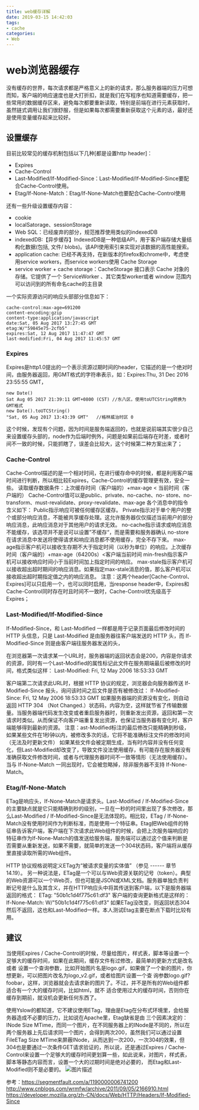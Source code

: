 ```yaml
---
title: web缓存详解
date: 2019-03-15 14:42:03
tags:
- cache
categories: 
- Web
---
```


# web浏览器缓存
没有缓存的世界，每次请求都是严格意义上的新的请求，那么服务器端的压力可想而知，客户端的响应速度也是大打折扣，就是我们在写程序也知道需要缓存，把一些常用的数据缓存区来，避免每次都要重新读取，特别是前端在进行元素获取时，虽然链式调用让我们很舒服，但是如果每次都需要重新获取这个元素的话，最好还是使用变量缓存起来比较好。

## 设置缓存
目前比较常见的缓存机制包括以下几种[都是设置http header]：
* Expires
* Cache-Control
* Last-Modified/If-Modified-Since：Last-Modified/If-Modified-Since要配合Cache-Control使用。
* Etag/If-None-Match：Etag/If-None-Match也要配合Cache-Control使用

还有一些升级设置缓存内容：
- cookie
- localSatorage、sessionStorage
- Web SQL：已经废弃的部分，规范推荐使用类似的indexedDB
- indexedDB:【异步缓存】IndexedDB是一种低级API，用于客户端存储大量结构化数据(包括, 文件/ blobs)。该API使用索引来实现对该数据的高性能搜索。
- application cache: 已经不再支持，在新版本的firefox和chrome中，考虑使用service workers，而service workers使用 Cache Storage
- service worker + cache storage：CacheStorage 接口表示 Cache 对象的存储。它提供了一个 ServiceWorker 、其它类型worker或者 window 范围内可以访问到的所有命名cache的主目录
<!-- more -->

一个实际资源访问的响应头部部分信息如下：
````
cache-control:max-age=691200
content-encoding:gzip
content-type:application/javascript
date:Sat, 05 Aug 2017 13:27:45 GMT
etag:W/"59845e75-2cfb5"
expires:Sat, 12 Aug 2017 11:47:47 GMT
last-modified:Fri, 04 Aug 2017 11:45:57 GMT
````
### Expires
Expires是http1.0提出的一个表示资源过期时间的header，它描述的是一个绝对时间，由服务器返回，用GMT格式的字符串表示，如：Expires:Thu, 31 Dec 2016 23:55:55 GMT，
````
new Date()
Sat Aug 05 2017 21:39:11 GMT+0800 (CST) //东八区，使用toUTCString转换为GMT格式
new Date().toUTCString()
"Sat, 05 Aug 2017 13:43:39 GMT"   //格林威治时区 0
````
这个时候，发现有个问题，因为时间是服务端返回的，也就是说前端其实很少自己来设置缓存头部的，node作为后端时例外，问题是如果前后端存在时差，或者时间不一致的时候，只能抓瞎了，误差会比较大，这个时候第二种方案出来了；
### Cache-Control
Cache-Control描述的是一个相对时间，在进行缓存命中的时候，都是利用客户端时间进行判断，所以相比较Expires，Cache-Control的缓存管理更有效，安全一些。
    读取缓存数据条件：上次缓存时间（客户端的）+max-age < 当前时间（客户端的）
Cache-Control值可以是public、private、no-cache、no- store、no-transform、must-revalidate、proxy-revalidate、max-age
    各个消息中的指令含义如下：
    Public指示响应可被任何缓存区缓存。
    Private指示对于单个用户的整个或部分响应消息，不能被共享缓存处理。这允许服务器仅仅描述当前用户的部分响应消息，此响应消息对于其他用户的请求无效。
    no-cache指示请求或响应消息不能缓存，该选项并不是说可以设置”不缓存“，而是需要和服务器确认
    no-store在请求消息中发送将使得请求和响应消息都不使用缓存，完全不存下來。
    max-age指示客户机可以接收生存期不大于指定时间（以秒为单位）的响应。上次缓存时间（客户端的）+max-age（64200s）<客户端当前时间
    min-fresh指示客户机可以接收响应时间小于当前时间加上指定时间的响应。
    max-stale指示客户机可以接收超出超时期间的响应消息。如果指定max-stale消息的值，那么客户机可以接收超出超时期指定值之内的响应消息。
注意：这两个header[Cache-Control、Expires]可以只启用一个，也可以同时启用，当response header中，Expires和Cache-Control同时存在时且时间不一致时，Cache-Control优先级高于Expires；
### Last-Modified/If-Modified-Since
If-Modified-Since，和 Last-Modified 一样都是用于记录页面最后修改时间的 HTTP 头信息，只是 Last-Modified 是由服务器往客户端发送的 HTTP 头，而 If-Modified-Since 则是由客户端往服务器发送的头，

在浏览器第一次请求某一个URL时，服务器端的返回状态会是200，内容是你请求的资源，同时有一个Last-Modified的属性标记此文件在服务期端最后被修改的时间，格式类似这样：
Last-Modified: Fri, 12 May 2006 18:53:33 GMT

客户端第二次请求此URL时，根据 HTTP 协议的规定，浏览器会向服务器传送 If-Modified-Since 报头，询问该时间之后文件是否有被修改过：
If-Modified-Since: Fri, 12 May 2006 18:53:33 GMT
如果服务器端的资源没有变化，则自动返回 HTTP 304 （Not Changed.）状态码，内容为空，这样就节省了传输数据量。当服务器端代码发生改变或者重启服务器时，则重新发出资源，返回和第一次请求时类似。从而保证不向客户端重复发出资源，也保证当服务器有变化时，客户端能够得到最新的资源。
    注意：ast-Modified标注的最后修改只能精确到秒级，如果某些文件在1秒钟以内，被修改多次的话，它将不能准确标注文件的修改时间（无法及时更新文件）
    如果某些文件会被定期生成，当有时内容并没有任何变化，但Last-Modified却改变了，导致文件没法使用缓存，有可能存在服务器没有准确获取文件修改时间，或者与代理服务器时间不一致等情形（无法使用缓存）。
当与 If-None-Match 一同出现时，它会被忽略掉，除非服务器不支持 If-None-Match。
### Etag/If-None-Match
ETag是响应头，If-None-Match是请求头。Last-Modified / If-Modified-Since的主要缺点就是它只能精确到秒的级别，一旦在一秒的时间里出现了多次修改，那么Last-Modified / If-Modified-Since是无法体现的。相比较，ETag / If-None-Match没有使用时间作为判断标准，而是使用一个特征串。Etag把Web组件的特征串告诉客户端，客户端在下次请求此Web组件的时候，会把上次服务端响应的特征串作为If-None-Match的值发送给服务端，服务端可以通过这个值来判断是否需要从重新发送，如果不需要，就简单的发送一个304状态码，客户端将从缓存里直接读取所需的Web组件。

HTTP 协议规格说明定义ETag为“被请求变量的实体值” （参见 ------ 章节 14.19）。 另一种说法是，ETag是一个可以与Web资源关联的记号（token）。典型的Web资源可以一个Web页，但也可能是JSON或XML文档。服务器单独负责判断记号是什么及其含义，并在HTTP响应头中将其传送到客户端，以下是服务器端返回的格式：
ETag: "50b1c1d4f775c61:df3"
客户端的查询更新格式是这样的：
If-None-Match: W/"50b1c1d4f775c61:df3"
如果ETag没改变，则返回状态304然后不返回，这也和Last-Modified一样。本人测试Etag主要在断点下载时比较有用。

## 建议
当使用Expires / Cache-Control的时候，尽量给图片，样式表，脚本等设置一个足够大的缓存时间，如果在此期间，缓存文件有过修改，最简单的更新方式是改名或者 设置一个查询参数，比如开始图片名是logo.gif，如果做了一个新的图片，你想更新，可以把图片改名为logo_v2.gif，或者给图片设置一个查 询参数logo.gif?foobar，这样，浏览器就会去请求新的图片了。不过，并不是所有的Web组件都适合有一个大的缓存时间，比如html，就不 适合使用过大的缓存时间，否则你在缓存到期前，就没机会更新任何东西了。

使用Yslow的都知道，它不建议使用ETag，理由是Etag在分布式环境里，会给服务器造成不必要的压力，比如说在Apache里，Etag缺省是由 三个因素决定的：INode Size MTime，而同一个图片，在不同服务器上的INode是不同的，所以在两个服务器上先后请求同一个图片，会得到两次200，虽然我们可以通过设置 FileETag Size MTime来屏蔽INode，从而达到一次200，一次304的效果，但304也是要通过一次条件GET请求验证的，所以说，还是通过Expires / Cache-Control来设置一个足够大的缓存时间更划算一些，如此说来，对图片，样式表，脚本等静态内容而言，设置一个大的过期时间是绝对必要的， 而Etag和Last-Modified则不是必要的。
![图片描述](https://raw.githubusercontent.com/chenfengyanyu/my-web-accumulation/master/images/cache/process.png)

参考：https://segmentfault.com/a/1190000006741200
http://www.cnblogs.com/wrmfw/archive/2011/09/05/2166910.html
https://developer.mozilla.org/zh-CN/docs/Web/HTTP/Headers/If-Modified-Since


